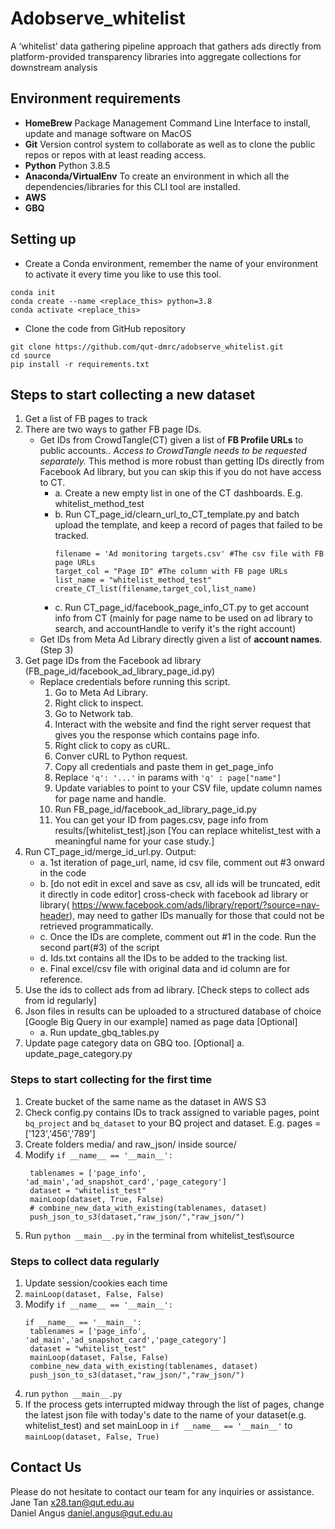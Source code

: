 # Adobserve_whitelist
A ‘whitelist’ data gathering pipeline approach that gathers ads directly from platform-provided transparency libraries into aggregate collections for downstream analysis

## Environment requirements
- **HomeBrew** Package Management Command Line Interface to install, update and manage software on MacOS
- **Git** Version control system to collaborate as well as to clone the public repos or repos with at least reading access. 
- **Python** Python 3.8.5
- **Anaconda/VirtualEnv** To create an environment in which all the dependencies/libraries for this CLI tool are installed.
- **AWS**
- **GBQ**

## Setting up
- Create a Conda environment, remember the name of your environment to activate it every time you like to use this tool.
```
conda init
conda create --name <replace_this> python=3.8
conda activate <replace_this>   
```
- Clone the code from GitHub repository
```
git clone https://github.com/qut-dmrc/adobserve_whitelist.git
cd source
pip install -r requirements.txt
```

## Steps to start collecting a new dataset
  1. Get a list of FB pages to track
  2. There are two ways to gather FB page IDs.
     * Get IDs from CrowdTangle(CT) given a list of **FB Profile URLs** to public accounts.. <em>Access to CrowdTangle needs to be requested separately. </em> This method is more robust than getting IDs directly from Facebook Ad library, but you can skip this if you do not have access to CT.
       - a. Create a new empty list in one of the CT dashboards. E.g. whitelist_method_test
       - b. Run CT_page_id/clearn_url_to_CT_template.py and batch upload the template, and keep a record of pages that failed to be tracked.
         ```
         filename = 'Ad monitoring targets.csv' #The csv file with FB page URLs
         target_col = "Page ID" #The column with FB page URLs
         list_name = "whitelist_method_test"
         create_CT_list(filename,target_col,list_name)
         ```
       - c. Run CT_page_id/facebook_page_info_CT.py to get account info from CT (mainly for page name to be used on ad library to search, and accountHandle to verify it's the right account)
      * Get IDs from Meta Ad Library directly given a list of **account names**. (Step 3)
  3. Get page IDs from the Facebook ad library (FB_page_id/facebook_ad_library_page_id.py)
     * Replace credentials before running this script.
          1. Go to Meta Ad Library.
          2. Right click to inspect.
          3. Go to Network tab.
          4. Interact with the website and find the right server request that gives you the response which contains page info.
          5. Right click to copy as cURL.
          6. Conver cURL to Python request.
          7. Copy all credentials and paste them in get_page_info
          8. Replace `'q': '...'` in params with `'q' : page["name"]`
          9. Update variables to point to your CSV file, update column names for page name and handle.
          10. Run FB_page_id/facebook_ad_library_page_id.py
          11. You can get your ID from pages.csv, page info from results/[whitelist_test].json \[You can replace whitelist_test with a meaningful name for your case study.\]
  5. Run CT_page_id/merge_id_url.py. Output:
     - a. 1st iteration of page_url, name, id csv file, comment out #3 onward in the code
     - b. [do not edit in excel and save as csv, all ids will be truncated, edit it directly in code editor] cross-check with facebook ad library  or library( https://www.facebook.com/ads/library/report/?source=nav-header), may need to gather IDs manually for those that could not be retrieved programmatically. 
     - c. Once the IDs are complete, comment out #1 in the code. Run the second part(#3) of the script
     - d. Ids.txt contains all the IDs to be added to the tracking list.
     - e. Final excel/csv file with original data and id column are for reference. 
  6. Use the ids to collect ads from ad library. \[Check steps to collect ads from id regularly\]
  7. Json files in results can be uploaded to a structured database of choice \[Google Big Query in our example\] named as page data \[Optional\]
     - a. Run update_gbq_tables.py
  8. Update page category data on GBQ too. \[Optional\]
      a. update_page_category.py
### Steps to start collecting for the first time
1. Create bucket of the same name as the dataset in AWS S3
2. Check config.py contains IDs to track assigned to variable pages, point `bq_project` and `bq_dataset` to your BQ project and dataset. 
   E.g. pages = ['123','456','789']
3. Create folders media/ and raw_json/ inside source/
4. Modify `if __name__ == '__main__':`
   ```
    tablenames = ['page_info', 'ad_main','ad_snapshot_card','page_category']
    dataset = "whitelist_test"
    mainLoop(dataset, True, False)
    # combine_new_data_with_existing(tablenames, dataset)
    push_json_to_s3(dataset,"raw_json/","raw_json/")
     ```
5. Run `python __main__.py` in the terminal from whitelist_test\source


### Steps to collect data regularly
1. Update session/cookies each time
2. `mainLoop(dataset, False, False)`
3. Modify `if __name__ == '__main__':`
   ```
   if __name__ == '__main__':
    tablenames = ['page_info', 'ad_main','ad_snapshot_card','page_category']
    dataset = "whitelist_test"
    mainLoop(dataset, False, False)
    combine_new_data_with_existing(tablenames, dataset)
    push_json_to_s3(dataset,"raw_json/","raw_json/")
   ```
4.  run `python __main__.py`
5. If the process gets interrupted midway through the list of pages, change the latest json file with today's date to the name of your dataset(e.g. whitelist_test) and set mainLoop in `if __name__ == '__main__'` to `mainLoop(dataset, False, True)`



## Contact Us
Please do not hesitate to contact our team for any inquiries or assistance.
<br />
Jane Tan x28.tan@qut.edu.au
<br />
Daniel Angus daniel.angus@qut.edu.au
